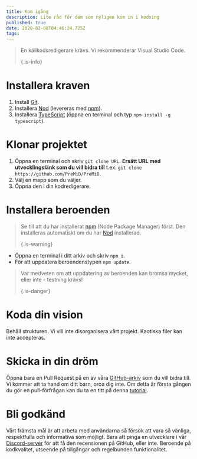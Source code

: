 ```yaml
---
title: Kom igång
description: Lite råd för dem som nyligen kom in i kodning
published: true
date: 2020-02-08T04:46:24.725Z
tags:
---
```


> En källkodsredigerare krävs. Vi rekommenderar Visual Studio Code. 
> 
> {.is-info}

# Installera kraven
1. Install [Git](https://git-scm.com/).
2. Installera [Nod](https://nodejs.org/en/) (levereras med [npm](https://www.npmjs.com/)).
3. Installera [TypeScript](https://www.typescriptlang.org/index.html#download-links) (öppna en terminal och typ `npm install -g typescript`).

# Klonar projektet
1. Öppna en terminal och skriv `git clone URL`. **Ersätt URL med utvecklingslänk som du vill bidra till** t.ex. `git clone https://github.com/PreMiD/PreMiD`.
2. Välj en mapp som du väljer.
3. Öppna den i din kodredigerare.

# Installera beroenden
> Se till att du har installerat [npm](https://www.npmjs.com/) (Node Package Manager) först. Den installeras automatiskt om du har [Nod](https://nodejs.org/en/) installerad. 
> 
> {.is-warning}

- Öppna en terminal i ditt arkiv och skriv `npm i`.
- För att uppdatera beroendenstypen `npm update`.

> Var medveten om att uppdatering av beroenden kan bromsa mycket, eller inte - testning krävs! 
> 
> {.is-danger}

# Koda din vision
Behåll strukturen. Vi vill inte disorganisera vårt projekt. Kaotiska filer kan inte accepteras.

# Skicka in din dröm
Öppna bara en Pull Request på en av våra [GitHub-arkiv](https://github.com/PreMiD/) som du vill bidra till. Vi kommer att ta hand om ditt barn, oroa dig inte. Om detta är första gången du gör en pull-förfrågan kan du ta en titt på denna [tutorial](https://help.github.com/en/articles/creating-a-pull-request).

# Bli godkänd
Vårt främsta mål är att arbeta med användarna så försök att vara så vänliga, respektfulla och informativa som möjligt. Bara att pinga en utvecklare i vår [Discord-server](https://discord.gg/PreMiD) för att få den recensionen på GitHub, eller inte. Beroende på kodkvalitet, utseende på tillgångar och regelbunden funktionalitet.